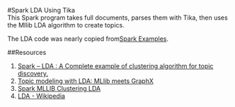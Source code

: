 #Spark LDA Using Tika   
This Spark program takes full documents, parses them with Tika, then uses the Mllib LDA algorithm to create topics.

The LDA code was nearly copied from[Spark Examples](https://github.com/apache/spark/blob/branch-1.3/examples/src/main/scala/org/apache/spark/examples/mllib/LDAExample.scala).

##Resources
1. [Spark – LDA : A Complete example of clustering algorithm for topic discovery.](https://blog.knoldus.com/2016/10/08/spark-lda-clustering/)
2. [Topic modeling with LDA: MLlib meets GraphX](https://databricks.com/blog/2015/03/25/topic-modeling-with-lda-mllib-meets-graphx.html)
3. [Spark  MLLIB Clustering LDA](http://spark.apache.org/docs/1.3.0/mllib-clustering.html#latent-dirichlet-allocation-lda)
4. [LDA - Wikipedia](https://en.wikipedia.org/wiki/Latent_Dirichlet_allocation)

